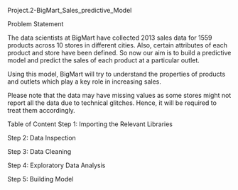 Project.2-BigMart_Sales_predictive_Model

Problem Statement

The data scientists at BigMart have collected 2013 sales data for 1559 products across 10 stores in different cities. Also, certain attributes of each product and store have been defined. So now our aim is to build a predictive model and predict the sales of each product at a particular outlet.

Using this model, BigMart will try to understand the properties of products and outlets which play a key role in increasing sales.

Please note that the data may have missing values as some stores might not report all the data due to technical glitches. Hence, it will be required to treat them accordingly.

Table of Content
Step 1: Importing the Relevant Libraries

Step 2: Data Inspection

Step 3: Data Cleaning

Step 4: Exploratory Data Analysis

Step 5: Building Model

